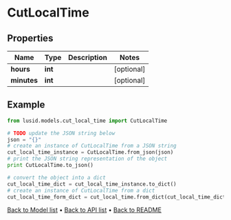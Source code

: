 # CutLocalTime


## Properties
Name | Type | Description | Notes
------------ | ------------- | ------------- | -------------
**hours** | **int** |  | [optional] 
**minutes** | **int** |  | [optional] 

## Example

```python
from lusid.models.cut_local_time import CutLocalTime

# TODO update the JSON string below
json = "{}"
# create an instance of CutLocalTime from a JSON string
cut_local_time_instance = CutLocalTime.from_json(json)
# print the JSON string representation of the object
print CutLocalTime.to_json()

# convert the object into a dict
cut_local_time_dict = cut_local_time_instance.to_dict()
# create an instance of CutLocalTime from a dict
cut_local_time_form_dict = cut_local_time.from_dict(cut_local_time_dict)
```
[Back to Model list](../README.md#documentation-for-models) &#8226; [Back to API list](../README.md#documentation-for-api-endpoints) &#8226; [Back to README](../README.md)


